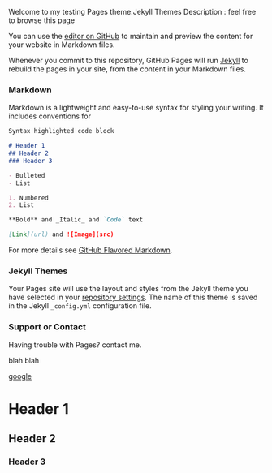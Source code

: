 Welcome to my testing Pages
theme:Jekyll Themes
Description : feel free to browse this page


You can use the [editor on GitHub](https://github.com/Githubfriendk/a.website/edit/master/README.md) to maintain and preview the content for your website in Markdown files.

Whenever you commit to this repository, GitHub Pages will run [Jekyll](https://jekyllrb.com/) to rebuild the pages in your site, from the content in your Markdown files.

### Markdown

Markdown is a lightweight and easy-to-use syntax for styling your writing. It includes conventions for

```markdown
Syntax highlighted code block

# Header 1
## Header 2
### Header 3

- Bulleted
- List

1. Numbered
2. List

**Bold** and _Italic_ and `Code` text

[Link](url) and ![Image](src)
```

For more details see [GitHub Flavored Markdown](https://guides.github.com/features/mastering-markdown/).

### Jekyll Themes

Your Pages site will use the layout and styles from the Jekyll theme you have selected in your [repository settings](https://github.com/Githubfriendk/a.website/settings). The name of this theme is saved in the Jekyll `_config.yml` configuration file.

### Support or Contact

Having trouble with Pages? contact me.

blah blah

[google](www.google.com)


# Header 1
## Header 2
### Header 3
